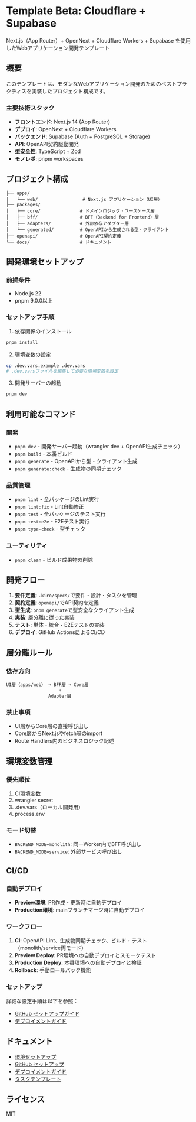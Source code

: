 # Template Beta: Cloudflare + Supabase

Next.js（App Router）+ OpenNext + Cloudflare Workers + Supabase を使用したWebアプリケーション開発テンプレート

## 概要

このテンプレートは、モダンなWebアプリケーション開発のためのベストプラクティスを実装したプロジェクト構成です。

### 主要技術スタック

- **フロントエンド**: Next.js 14 (App Router)
- **デプロイ**: OpenNext + Cloudflare Workers
- **バックエンド**: Supabase (Auth + PostgreSQL + Storage)
- **API**: OpenAPI契約駆動開発
- **型安全性**: TypeScript + Zod
- **モノレポ**: pnpm workspaces

## プロジェクト構成

```
├── apps/
│   └── web/                 # Next.js アプリケーション（UI層）
├── packages/
│   ├── core/               # ドメインロジック・ユースケース層
│   ├── bff/                # BFF（Backend for Frontend）層
│   ├── adapters/           # 外部依存アダプター層
│   └── generated/          # OpenAPIから生成される型・クライアント
├── openapi/                # OpenAPI契約定義
└── docs/                   # ドキュメント
```

## 開発環境セットアップ

### 前提条件

- Node.js 22
- pnpm 9.0.0以上

### セットアップ手順

1. 依存関係のインストール

```bash
pnpm install
```

2. 環境変数の設定

```bash
cp .dev.vars.example .dev.vars
# .dev.varsファイルを編集して必要な環境変数を設定
```

3. 開発サーバーの起動

```bash
pnpm dev
```

## 利用可能なコマンド

### 開発

- `pnpm dev` - 開発サーバー起動（wrangler dev + OpenAPI生成チェック）
- `pnpm build` - 本番ビルド
- `pnpm generate` - OpenAPIから型・クライアント生成
- `pnpm generate:check` - 生成物の同期チェック

### 品質管理

- `pnpm lint` - 全パッケージのLint実行
- `pnpm lint:fix` - Lint自動修正
- `pnpm test` - 全パッケージのテスト実行
- `pnpm test:e2e` - E2Eテスト実行
- `pnpm type-check` - 型チェック

### ユーティリティ

- `pnpm clean` - ビルド成果物の削除

## 開発フロー

1. **要件定義**: `.kiro/specs/`で要件・設計・タスクを管理
2. **契約定義**: `openapi/`でAPI契約を定義
3. **型生成**: `pnpm generate`で型安全なクライアント生成
4. **実装**: 層分離に従った実装
5. **テスト**: 単体・統合・E2Eテストの実装
6. **デプロイ**: GitHub ActionsによるCI/CD

## 層分離ルール

### 依存方向

```
UI層（apps/web） → BFF層 → Core層
                    ↓
                Adapter層
```

### 禁止事項

- UI層からCore層の直接呼び出し
- Core層からNext.jsやfetch等のimport
- Route Handlers内のビジネスロジック記述

## 環境変数管理

### 優先順位

1. CI環境変数
2. wrangler secret
3. .dev.vars（ローカル開発用）
4. process.env

### モード切替

- `BACKEND_MODE=monolith`: 同一Worker内でBFF呼び出し
- `BACKEND_MODE=service`: 外部サービス呼び出し

## CI/CD

### 自動デプロイ

- **Preview環境**: PR作成・更新時に自動デプロイ
- **Production環境**: mainブランチマージ時に自動デプロイ

### ワークフロー

1. **CI**: OpenAPI Lint、生成物同期チェック、ビルド・テスト（monolith/service両モード）
2. **Preview Deploy**: PR環境への自動デプロイとスモークテスト
3. **Production Deploy**: 本番環境への自動デプロイと検証
4. **Rollback**: 手動ロールバック機能

### セットアップ

詳細な設定手順は以下を参照：

- [GitHub セットアップガイド](docs/github-setup.md)
- [デプロイメントガイド](docs/deployment.md)

## ドキュメント

- [環境セットアップ](docs/environment-setup.md)
- [GitHub セットアップ](docs/github-setup.md)
- [デプロイメントガイド](docs/deployment.md)
- [タスクテンプレート](docs/task-template.md)

## ライセンス

MIT
